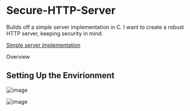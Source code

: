 # Secure-HTTP-Server
Builds off a simple server implementation in C. I want to create a robust HTTP server, keeping security in mind.

[Simple server implementation](https://github.com/hashjaco/C-HTTP-Server)

Overview



## Setting Up the Envirionment

![image](https://github.com/user-attachments/assets/5620b80a-9586-4706-8835-88c88e03f31f)

![image](https://github.com/user-attachments/assets/67f9e13b-7813-4662-87b5-6754955d6a5c)


